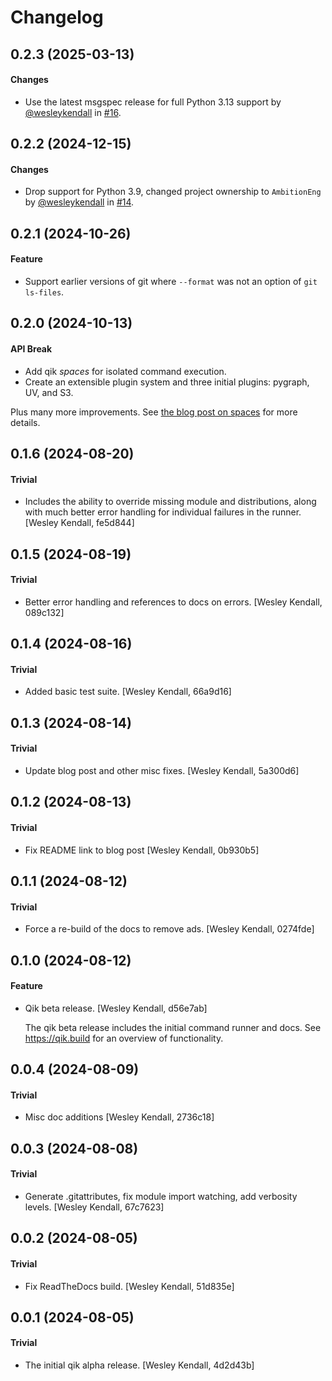 # Changelog

## 0.2.3 (2025-03-13)

#### Changes

  - Use the latest msgspec release for full Python 3.13 support by [@wesleykendall](https://github.com/wesleykendall) in [#16](https://github.com/AmbitionEng/qik/pull/16).

## 0.2.2 (2024-12-15)

#### Changes

  - Drop support for Python 3.9, changed project ownership to `AmbitionEng` by [@wesleykendall](https://github.com/wesleykendall) in [#14](https://github.com/AmbitionEng/qik/pull/14).

## 0.2.1 (2024-10-26)

#### Feature

- Support earlier versions of git where `--format` was not an option of `git ls-files`.

## 0.2.0 (2024-10-13)

#### API Break

- Add qik *spaces* for isolated command execution.
- Create an extensible plugin system and three initial plugins: pygraph, UV, and S3.

Plus many more improvements. See [the blog post on spaces](https://qik.build/en/stable/blog/2024/10/12/introducing-spaces/) for more details.

## 0.1.6 (2024-08-20)

#### Trivial

  - Includes the ability to override missing module and distributions, along with much better error handling for individual failures in the runner. [Wesley Kendall, fe5d844]

## 0.1.5 (2024-08-19)

#### Trivial

  - Better error handling and references to docs on errors. [Wesley Kendall, 089c132]

## 0.1.4 (2024-08-16)

#### Trivial

  - Added basic test suite. [Wesley Kendall, 66a9d16]

## 0.1.3 (2024-08-14)

#### Trivial

  - Update blog post and other misc fixes. [Wesley Kendall, 5a300d6]

## 0.1.2 (2024-08-13)

#### Trivial

  - Fix README link to blog post [Wesley Kendall, 0b930b5]

## 0.1.1 (2024-08-12)

#### Trivial

  - Force a re-build of the docs to remove ads. [Wesley Kendall, 0274fde]

## 0.1.0 (2024-08-12)

#### Feature

  - Qik beta release. [Wesley Kendall, d56e7ab]

    The qik beta release includes the initial command runner and docs.
    See https://qik.build for an overview of functionality.

## 0.0.4 (2024-08-09)

#### Trivial

  - Misc doc additions [Wesley Kendall, 2736c18]

## 0.0.3 (2024-08-08)

#### Trivial

  - Generate .gitattributes, fix module import watching, add verbosity levels. [Wesley Kendall, 67c7623]

## 0.0.2 (2024-08-05)

#### Trivial

  - Fix ReadTheDocs build. [Wesley Kendall, 51d835e]

## 0.0.1 (2024-08-05)

#### Trivial

  - The initial qik alpha release. [Wesley Kendall, 4d2d43b]
